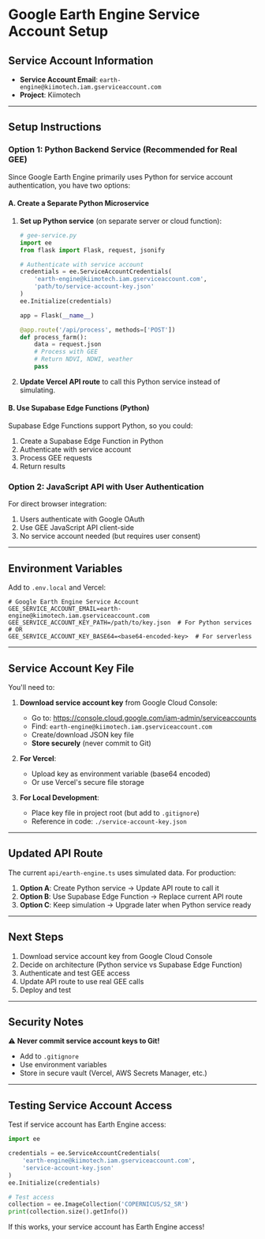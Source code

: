 # Google Earth Engine Service Account Setup

## Service Account Information

- **Service Account Email**: `earth-engine@kiimotech.iam.gserviceaccount.com`
- **Project**: Kiimotech

---

## Setup Instructions

### Option 1: Python Backend Service (Recommended for Real GEE)

Since Google Earth Engine primarily uses Python for service account authentication, you have two options:

#### A. Create a Separate Python Microservice

1. **Set up Python service** (on separate server or cloud function):
   ```python
   # gee-service.py
   import ee
   from flask import Flask, request, jsonify
   
   # Authenticate with service account
   credentials = ee.ServiceAccountCredentials(
       'earth-engine@kiimotech.iam.gserviceaccount.com',
       'path/to/service-account-key.json'
   )
   ee.Initialize(credentials)
   
   app = Flask(__name__)
   
   @app.route('/api/process', methods=['POST'])
   def process_farm():
       data = request.json
       # Process with GEE
       # Return NDVI, NDWI, weather
       pass
   ```

2. **Update Vercel API route** to call this Python service instead of simulating.

#### B. Use Supabase Edge Functions (Python)

Supabase Edge Functions support Python, so you could:
1. Create a Supabase Edge Function in Python
2. Authenticate with service account
3. Process GEE requests
4. Return results

### Option 2: JavaScript API with User Authentication

For direct browser integration:
1. Users authenticate with Google OAuth
2. Use GEE JavaScript API client-side
3. No service account needed (but requires user consent)

---

## Environment Variables

Add to `.env.local` and Vercel:

```env
# Google Earth Engine Service Account
GEE_SERVICE_ACCOUNT_EMAIL=earth-engine@kiimotech.iam.gserviceaccount.com
GEE_SERVICE_ACCOUNT_KEY_PATH=/path/to/key.json  # For Python services
# OR
GEE_SERVICE_ACCOUNT_KEY_BASE64=<base64-encoded-key>  # For serverless
```

---

## Service Account Key File

You'll need to:

1. **Download service account key** from Google Cloud Console:
   - Go to: https://console.cloud.google.com/iam-admin/serviceaccounts
   - Find: `earth-engine@kiimotech.iam.gserviceaccount.com`
   - Create/download JSON key file
   - **Store securely** (never commit to Git)

2. **For Vercel**:
   - Upload key as environment variable (base64 encoded)
   - Or use Vercel's secure file storage

3. **For Local Development**:
   - Place key file in project root (but add to `.gitignore`)
   - Reference in code: `./service-account-key.json`

---

## Updated API Route

The current `api/earth-engine.ts` uses simulated data. For production:

1. **Option A**: Create Python service → Update API route to call it
2. **Option B**: Use Supabase Edge Function → Replace current API route
3. **Option C**: Keep simulation → Upgrade later when Python service ready

---

## Next Steps

1. Download service account key from Google Cloud Console
2. Decide on architecture (Python service vs Supabase Edge Function)
3. Authenticate and test GEE access
4. Update API route to use real GEE calls
5. Deploy and test

---

## Security Notes

⚠️ **Never commit service account keys to Git!**
- Add to `.gitignore`
- Use environment variables
- Store in secure vault (Vercel, AWS Secrets Manager, etc.)

---

## Testing Service Account Access

Test if service account has Earth Engine access:

```python
import ee

credentials = ee.ServiceAccountCredentials(
    'earth-engine@kiimotech.iam.gserviceaccount.com',
    'service-account-key.json'
)
ee.Initialize(credentials)

# Test access
collection = ee.ImageCollection('COPERNICUS/S2_SR')
print(collection.size().getInfo())
```

If this works, your service account has Earth Engine access!

